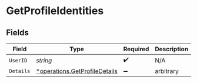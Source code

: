 # GetProfileIdentities


## Fields

| Field                                                                         | Type                                                                          | Required                                                                      | Description                                                                   |
| ----------------------------------------------------------------------------- | ----------------------------------------------------------------------------- | ----------------------------------------------------------------------------- | ----------------------------------------------------------------------------- |
| `UserID`                                                                      | *string*                                                                      | :heavy_check_mark:                                                            | N/A                                                                           |
| `Details`                                                                     | [*operations.GetProfileDetails](../../models/operations/getprofiledetails.md) | :heavy_minus_sign:                                                            | arbitrary                                                                     |